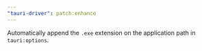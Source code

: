 ```yaml
---
"tauri-driver": patch:enhance
---
```


Automatically append the `.exe` extension on the application path in `tauri:options`.

